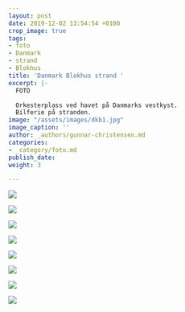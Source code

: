 ```yaml
---
layout: post
date: 2019-12-02 13:54:54 +0100
crop_image: true
tags:
- foto
- Danmark
- strand
- Blokhus
title: 'Danmark Blokhus strand '
excerpt: |-
  FOTO

  Orkesterplass ved havet på Danmarks vestkyst.
  Bilferie på stranden.
image: "/assets/images/dkb1.jpg"
image_caption: ''
author: _authors/gunnar-christensen.md
categories:
- _category/foto.md
publish_date: 
weight: 3

---
```

![](http://www.helping.no/dkb11.jpg)

![](http://www.helping.no/dkb4.jpg)

![](http://www.helping.no/dkb3.jpg)

![](http://www.helping.no/dkb9.jpg)

![](http://www.helping.no/dkb7.jpg)

![](http://www.helping.no/dkb8.jpg)

![](http://www.helping.no/mobbing.jpg)

![](http://www.helping.no/dkb12.jpg)